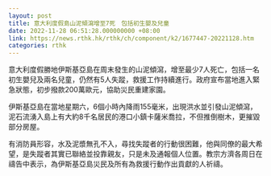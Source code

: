 ```yaml
---
layout: post
title: 意大利度假島山泥傾瀉增至7死　包括初生嬰及兒童
date: 2022-11-28 06:51:28.000000000 +08:00
link: https://news.rthk.hk/rthk/ch/component/k2/1677447-20221128.htm
categories: rthk
---
```


意大利度假勝地伊斯基亞島在周末發生的山泥傾瀉，增至最少7人死亡，包括一名初生嬰兒及兩名兒童，仍然有5人失蹤，救援工作持續進行。政府宣布當地進入緊急狀態，初步撥款200萬歐元，協助災民重建家園。

伊斯基亞島在當地星期六，6個小時內降雨155毫米，出現洪水並引發山泥傾瀉，泥石流湧入島上有大約8千名居民的港口小鎮卡薩米喬拉，不但推倒樹木，更摧毀部分房屋。

有消防員形容，水及泥漿無孔不入，尋找失蹤者的行動很困難，他與同僚的最大希望，是失蹤者其實已聯絡並投靠親友，只是未及通報個人位置。教宗方濟各周日在禱告中表示，為伊斯基亞島災民及所有為救援行動作出貢獻的人祈禱。
